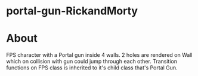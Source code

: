 # portal-gun-RickandMorty

# About
FPS character with a Portal gun inside 4 walls. 2 holes are rendered on Wall which on collision with gun could jump through each other. Transition functions on FPS class is inherited to it's child class that's Portal Gun.
